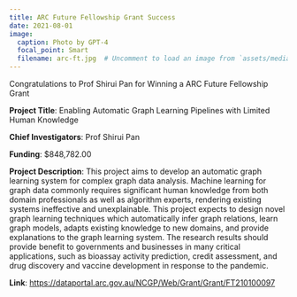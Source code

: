 ```yaml
---
title: ARC Future Fellowship Grant Success
date: 2021-08-01
image:
  caption: Photo by GPT-4
  focal_point: Smart
  filename: arc-ft.jpg  # Uncomment to load an image from `assets/media/` instead.
---
```


Congratulations to Prof Shirui Pan for Winning a ARC Future Fellowship Grant 

<!--more-->

**Project Title**: Enabling Automatic Graph Learning Pipelines with Limited Human Knowledge

**Chief Investigators**: Prof Shirui Pan

**Funding**:  $848,782.00

**Project Description**: This project aims to develop an automatic graph learning system for complex graph data analysis. Machine learning for graph data commonly requires significant human knowledge from both domain professionals as well as algorithm experts, rendering existing systems ineffective and unexplainable. This project expects to design novel graph learning techniques which automatically infer graph relations, learn graph models, adapts existing knowledge to new domains, and provide explanations to the graph learning system. The research results should provide benefit to governments and businesses in many critical applications, such as bioassay activity prediction, credit assessment, and drug discovery and vaccine development in response to the pandemic.

**Link**: https://dataportal.arc.gov.au/NCGP/Web/Grant/Grant/FT210100097

